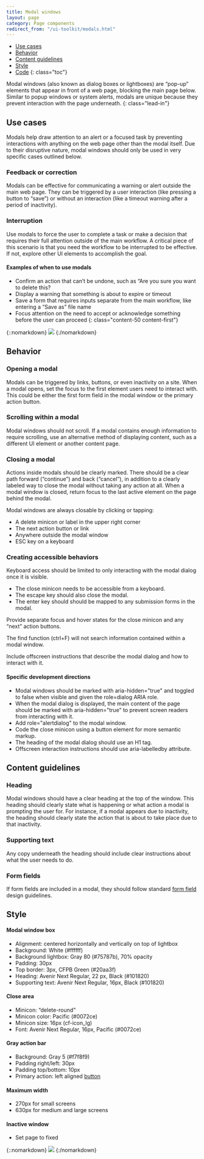 ```yaml
---
title: Modal windows
layout: page
category: Page components
redirect_from: "/ui-toolkit/modals.html"
---
```


- [Use cases](#use-cases)
- [Behavior](#behavior)
- [Content guidelines](#content-guidelines)
- [Style](#style)
- [Code](#code)
{: class="toc"}

Modal windows (also known as dialog boxes or lightboxes) are “pop-up” elements that appear in front of a web page, blocking the main page below. Similar to popup windows or system alerts, modals are unique because they prevent interaction with the page underneath. {: class="lead-in"}

## Use cases

Modals help draw attention to an alert or a focused task by preventing interactions with anything on the web page other than the modal itself. Due to their disruptive nature, modal windows should only be used in very specific cases outlined below.

### Feedback or correction

Modals can be effective for communicating a warning or alert outside the main web page. They can be triggered by a user interaction (like pressing a button to “save”) or without an interaction (like a timeout warning after a period of inactivity).

### Interruption
Use modals to force the user to complete a task or make a decision that requires their full attention outside of the main workflow. A critical piece of this scenario is that you need the workflow to be interrupted to be effective. If not, explore other UI elements to accomplish the goal.

#### Examples of when to use modals
* Confirm an action that can’t be undone, such as “Are you sure you want to delete this?
* Display a warning that something is about to expire or timeout
* Save a form that requires inputs separate from the main workflow, like entering a “Save as” file name
* Focus attention on the need to accept or acknowledge something before the user can proceed
{: class="content-50 content-first"}

<div class="content-50 content-last">
{::nomarkdown}
<img src="/design-manual/static/img/modals/formexpiring.png" />
{:/nomarkdown}
</div>

## Behavior

### Opening a modal
Modals can be triggered by links, buttons, or even inactivity on a site. When a modal opens, set the focus to the first element users need to interact with. This could be either the first form field in the modal window or the primary action button.

### Scrolling within a modal
Modal windows should not scroll. If a modal contains enough information to require scrolling, use an alternative method of displaying content, such as a different UI element or another content page.

### Closing a modal
Actions inside modals should be clearly marked. There should be a clear path forward (“continue”) and back (“cancel”), in addition to a clearly labeled way to close the modal without taking any action at all. When a modal window is closed, return focus to the last active element on the page behind the modal.

Modal windows are always closable by clicking or tapping:

 * A delete minicon or label in the upper right corner
 * The next action button or link
 * Anywhere outside the modal window
 * ESC key on a keyboard

### Creating accessible behaviors
Keyboard access should be limited to only interacting with the modal dialog once it is visible.

* The close minicon needs to be accessible from a keyboard.
* The escape key should also close the modal.
* The enter key should should be mapped to any submission forms in the modal.

Provide separate focus and hover states for the close minicon and any “next” action buttons.

The find function (ctrl+F) will not search information contained within a modal window.

Include offscreen instructions that describe the modal dialog and how to interact with it.

#### Specific development directions
* Modal windows should be marked with aria-hidden="true" and toggled to false when visible and given the role=dialog ARIA role.
* When the modal dialog is displayed, the main content of the page should be marked with aria-hidden="true" to prevent screen readers from interacting with it.
* Add role="alertdialog" to the modal window.
* Code the close minicon using a button element for more semantic markup.
* The heading of the modal dialog should use an H1 tag.
* Offscreen interaction instructions should use aria-labelledby attribute.

## Content guidelines

### Heading
Modal windows should have a clear heading at the top of the window. This heading should clearly state what is happening or what action a modal is prompting the user for. For instance, if a modal appears due to inactivity, the heading should clearly state the action that is about to take place due to that inactivity.

### Supporting text
Any copy underneath the heading should include clear instructions about what the user needs to do.

### Form fields
If form fields are included in a modal, they should follow standard [form field](/design-manual/page-components/form-fields.html) design guidelines.

## Style

<div class="content-50 content-first" markdown="1">

#### Modal window box
* Alignment: centered horizontally and vertically on top of lightbox
* Background: White (#ffffff)
* Background lightbox: Gray 80 (#75787b), 70% opacity
* Padding: 30px
* Top border: 3px, CFPB Green (#20aa3f)
* Heading: Avenir Next Regular, 22 px, Black (#101820)
* Supporting text: Avenir Next Regular, 16px, Black (#101820)


#### Close area
* Minicon: “delete-round”
* Minicon color: Pacific (#0072ce)
* Minicon size: 16px (cf-icon_lg)
* Font: Avenir Next Regular, 16px, Pacific (#0072ce)

#### Gray action bar
* Background: Gray 5 (#f7f8f9)
* Padding right/left: 30px
* Padding top/bottom: 10px
* Primary action: left aligned [button](/design-manual/page-components/buttons#variations)

#### Maximum width
* 270px for small screens
* 630px for medium and large screens

#### Inactive window
* Set page to fixed

</div>

<div class="content-50 content-last">
{::nomarkdown}
<img src="/design-manual/static/img/modals/savesearch.png" />
{:/nomarkdown}
</div>
